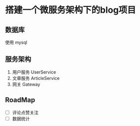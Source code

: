 # 搭建一个微服务架构下的blog项目

## 数据库

使用 mysql

## 服务架构

1. 用户服务 UserService
2. 文章服务 ArticleService
3. 网关 Gateway

## RoadMap

- [ ] 评论点赞关注
- [ ] 数据统计 